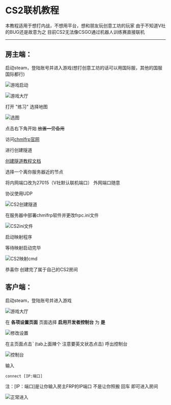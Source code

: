 # CS2联机教程

本教程适用于想打内战，不想用平台，想和朋友玩创意工坊的玩家
由于不知道V社的BUG还是故意为之 目前CS2无法像CSGO通过机器人训练赛直接联机

---

## 房主端：

启动steam，登陆账号并进入游戏(想打创意工坊的话可以用国际服，其他的国服国际都行)

![游戏启动](./img/cs2-connect/qidong.webp)

![游戏大厅](./img/cs2-connect/youxi1.webp)

打开 "练习" 选择地图

![选图](./img/cs2-connect/xuantu.webp)

点击右下角开始 ~~放置一旁备用~~

访问[chmlfrp官网](https://panel.chmlfrp.cn)

进行创建隧道

[创建隧道教程文档](../use/mapping)

选择一个离你服务器近的节点

将内网端口改为27015（V社默认联机端口） 外网端口随意

协议使用UDP

![CS2创建隧道](./img/cs2-connect/suidao.webp)

在服务器中部署chmlfrp软件并更改frpc.ini文件

![CS2ini文件](./img/cs2-connect/suidaoini.webp)

启动映射程序

等待映射启动完毕

![CS2映射cmd](./img/cs2-connect/suidaocmd.webp)

恭喜你 创建完了属于自己的CS2房间

## 客户端：

启动steam，登陆账号并进入游戏

![游戏大厅](./img/cs2-connect/youxi1.webp)

在 **各项设置页面** 页面选择 **启用开发者控制台** 为 **是**

![修改设置](./img/cs2-connect/shezhi.webp)

在主页面点击<kbd>`</kbd>(tab上面辣个 注意要英文状态点击) 呼出控制台

![控制台](./img/cs2-connect/kongzhitai.webp)

输入

```shell
connect [IP:端口]
```

注：[IP：端口]是让你输入房主FRP的IP端口 不是让你照搬
回车 即可进入房间

![正常进入](./img/cs2-connect/jinrutupian.webp)